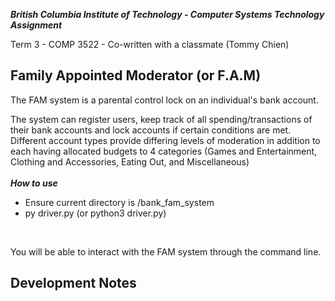 ***British Columbia Institute of Technology - Computer Systems Technology Assignment***

Term 3 - COMP 3522 - Co-written with a classmate (Tommy Chien)

Family Appointed Moderator (or F.A.M)
-
The FAM system is a parental control lock on an individual's bank account.<br />

The system can register users, keep track of all spending/transactions of their bank accounts and lock accounts if certain conditions are met.
Different account types provide differing levels of moderation in addition to each having allocated budgets to 4 categories (Games and Entertainment, Clothing and Accessories, Eating Out, and Miscellaneous)
<br /><br />
***How to use***

- Ensure current directory is /bank_fam_system
- py driver.py (or python3 driver.py)
<br />

You will be able to interact with the FAM system through the command line.

Development Notes
-
